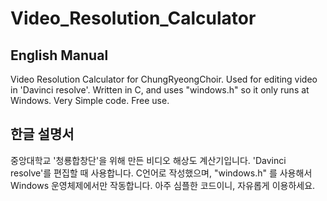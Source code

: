# Video_Resolution_Calculator

## English Manual
Video Resolution Calculator for ChungRyeongChoir. Used for editing video in 'Davinci resolve'.
Written in C, and uses "windows.h" so it only runs at Windows.
Very Simple code. Free use.

## 한글 설명서
중앙대학교 '청룡합창단'을 위해 만든 비디오 해상도 계산기입니다. 'Davinci resolve'를 편집할 때 사용합니다.
C언어로 작성했으며, "windows.h" 를 사용해서 Windows 운영체제에서만 작동합니다.
아주 심플한 코드이니, 자유롭게 이용하세요.
